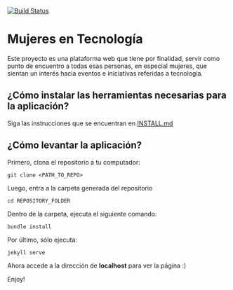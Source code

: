 [![Build Status](https://travis-ci.org/mujeresentecnologia/portal.svg?branch=master)](https://travis-ci.org/mujeresentecnologia/portal)

Mujeres en Tecnología
===================

Este proyecto es una plataforma web que tiene por finalidad, servir como punto de encuentro a todas esas personas, en especial mujeres, que sientan un interés hacia eventos e iniciativas referidas a tecnología.

¿Cómo instalar las herramientas necesarias para la aplicación?
-------------
Siga las instrucciones que se encuentran en [INSTALL.md](https://github.com/mujeresentecnologia/portal/blob/master/INSTALL.md) 

¿Cómo levantar la aplicación?
-------------
Primero, clona el repositorio a tu computador:
```
git clone <PATH_TO_REPO>
```

Luego, entra a la carpeta generada del repositorio
```
cd REPOSITORY_FOLDER
```

Dentro de la carpeta, ejecuta el siguiente comando:
```
bundle install
```

Por último, sólo ejecuta:
```
jekyll serve
```

Ahora accede a la dirección de **localhost** para ver la página :)

Enjoy!
